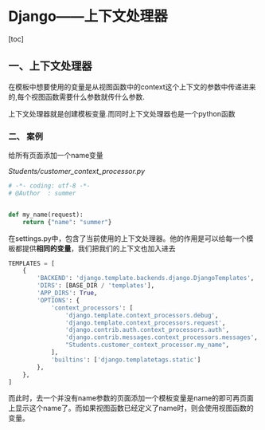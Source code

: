 # Django——上下文处理器

[toc]

## 一、上下文处理器

在模板中想要使用的变量是从视图函数中的context这个上下文的参数中传递进来的,每个视图函数需要什么参数就传什么参数.

上下文处理器就是创建模板变量.而同时上下文处理器也是一个python函数

### 二、 案例

给所有页面添加一个name变量

*Students/customer_context_processor.py*

```python
# -*- coding: utf-8 -*-
# @Author  : summer


def my_name(request):
	return {"name": "summer"}
```

在settings.py中，包含了当前使用的上下文处理器。他的作用是可以给每一个模板都提供**相同的变量**，我们把我们的上下文也加入进去

```python
TEMPLATES = [
    {
        'BACKEND': 'django.template.backends.django.DjangoTemplates',
        'DIRS': [BASE_DIR / 'templates'],
        'APP_DIRS': True,
        'OPTIONS': {
            'context_processors': [
                'django.template.context_processors.debug',
                'django.template.context_processors.request',
                'django.contrib.auth.context_processors.auth',
                'django.contrib.messages.context_processors.messages',
                "Students.customer_context_processor.my_name",
            ],
            'builtins': ['django.templatetags.static']
        },
    },
]
```

而此时，去一个并没有name参数的页面添加一个模板变量是name的即可再页面上显示这个name了。而如果视图函数已经定义了name时，则会使用视图函数的变量。